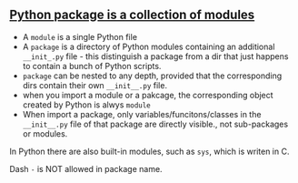 ## [Python package is a collection of modules](https://stackoverflow.com/questions/7948494/whats-the-difference-between-a-python-module-and-a-python-package)

* A `module` is a single Python file
* A `package` is a directory of Python modules containing an additional `__init_.py` file - this distinguish a package from a dir that just happens to contain a bunch of Python scripts.
* `package` can be nested to any depth, provided that the corresponding dirs contain their own `__init__.py` file.
* when you import a module or a pakcage, the corresponding object created by Python is alwys `module`
* When import a package, only variables/funcitons/classes in the `__init__.py` file of that package are directly visible., not sub-packages or modules.

In Python there are also built-in modules, such as `sys`, which is writen in C.

Dash `-` is NOT allowed in package name.
